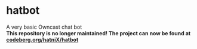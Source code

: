 # hatbot  
A very basic Owncast chat bot  
**This repository is no longer maintained! The project can now be found at [codeberg.org/hatniX/hatbot](https://codeberg.org/hatniX/hatbot)**
